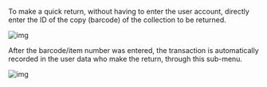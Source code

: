 To make a quick return, without having to enter the user account, directly enter the ID of the copy (barcode) of the collection to be returned.

![img](https://lh5.googleusercontent.com/1hPjklKST3WMGE-aOD-E-mA-fPLgUeFvv9j6wIuLmfINGcQn0rBBynC66mYaVwaTZIZvoPdHyx-jEdr0uysyhXrK_DrUrI3ytV8QgbgAjUd9codHWBQOMDO5x5Ysiw-P52F6tbI_)

After the barcode/item number was entered, the transaction is automatically recorded in the user data who make the return, through this sub-menu.

![img](https://lh5.googleusercontent.com/UoED6kInO1u7dMThE4ZUgLRHV2QUVYJMRlQJsJCYd1Mu4t_pfaoRQQXEA4Yg_8crAvYHghiG9BOVo5QyvU3aN4ukkVZ4fh7RNYTmUbyGwsJrWrPmQGPeoKUE7GKe2p5f_dhDQUPo)

